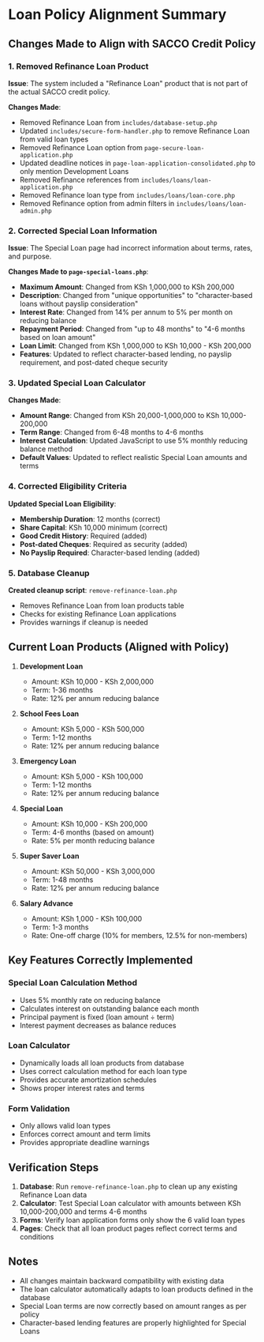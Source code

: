 # Loan Policy Alignment Summary

## Changes Made to Align with SACCO Credit Policy

### 1. Removed Refinance Loan Product
**Issue**: The system included a "Refinance Loan" product that is not part of the actual SACCO credit policy.

**Changes Made**:
- Removed Refinance Loan from `includes/database-setup.php`
- Updated `includes/secure-form-handler.php` to remove Refinance Loan from valid loan types
- Removed Refinance Loan option from `page-secure-loan-application.php`
- Updated deadline notices in `page-loan-application-consolidated.php` to only mention Development Loans
- Removed Refinance references from `includes/loans/loan-application.php`
- Removed Refinance loan type from `includes/loans/loan-core.php`
- Removed Refinance option from admin filters in `includes/loans/loan-admin.php`

### 2. Corrected Special Loan Information
**Issue**: The Special Loan page had incorrect information about terms, rates, and purpose.

**Changes Made to `page-special-loans.php`**:
- **Maximum Amount**: Changed from KSh 1,000,000 to KSh 200,000
- **Description**: Changed from "unique opportunities" to "character-based loans without payslip consideration"
- **Interest Rate**: Changed from 14% per annum to 5% per month on reducing balance
- **Repayment Period**: Changed from "up to 48 months" to "4-6 months based on loan amount"
- **Loan Limit**: Changed from KSh 1,000,000 to KSh 10,000 - KSh 200,000
- **Features**: Updated to reflect character-based lending, no payslip requirement, and post-dated cheque security

### 3. Updated Special Loan Calculator
**Changes Made**:
- **Amount Range**: Changed from KSh 20,000-1,000,000 to KSh 10,000-200,000
- **Term Range**: Changed from 6-48 months to 4-6 months
- **Interest Calculation**: Updated JavaScript to use 5% monthly reducing balance method
- **Default Values**: Updated to reflect realistic Special Loan amounts and terms

### 4. Corrected Eligibility Criteria
**Updated Special Loan Eligibility**:
- **Membership Duration**: 12 months (correct)
- **Share Capital**: KSh 10,000 minimum (correct)
- **Good Credit History**: Required (added)
- **Post-dated Cheques**: Required as security (added)
- **No Payslip Required**: Character-based lending (added)

### 5. Database Cleanup
**Created cleanup script**: `remove-refinance-loan.php`
- Removes Refinance Loan from loan products table
- Checks for existing Refinance Loan applications
- Provides warnings if cleanup is needed

## Current Loan Products (Aligned with Policy)

1. **Development Loan**
   - Amount: KSh 10,000 - KSh 2,000,000
   - Term: 1-36 months
   - Rate: 12% per annum reducing balance

2. **School Fees Loan**
   - Amount: KSh 5,000 - KSh 500,000
   - Term: 1-12 months
   - Rate: 12% per annum reducing balance

3. **Emergency Loan**
   - Amount: KSh 5,000 - KSh 100,000
   - Term: 1-12 months
   - Rate: 12% per annum reducing balance

4. **Special Loan**
   - Amount: KSh 10,000 - KSh 200,000
   - Term: 4-6 months (based on amount)
   - Rate: 5% per month reducing balance

5. **Super Saver Loan**
   - Amount: KSh 50,000 - KSh 3,000,000
   - Term: 1-48 months
   - Rate: 12% per annum reducing balance

6. **Salary Advance**
   - Amount: KSh 1,000 - KSh 100,000
   - Term: 1-3 months
   - Rate: One-off charge (10% for members, 12.5% for non-members)

## Key Features Correctly Implemented

### Special Loan Calculation Method
- Uses 5% monthly rate on reducing balance
- Calculates interest on outstanding balance each month
- Principal payment is fixed (loan amount ÷ term)
- Interest payment decreases as balance reduces

### Loan Calculator
- Dynamically loads all loan products from database
- Uses correct calculation method for each loan type
- Provides accurate amortization schedules
- Shows proper interest rates and terms

### Form Validation
- Only allows valid loan types
- Enforces correct amount and term limits
- Provides appropriate deadline warnings

## Verification Steps

1. **Database**: Run `remove-refinance-loan.php` to clean up any existing Refinance Loan data
2. **Calculator**: Test Special Loan calculator with amounts between KSh 10,000-200,000 and terms 4-6 months
3. **Forms**: Verify loan application forms only show the 6 valid loan types
4. **Pages**: Check that all loan product pages reflect correct terms and conditions

## Notes

- All changes maintain backward compatibility with existing data
- The loan calculator automatically adapts to loan products defined in the database
- Special Loan terms are now correctly based on amount ranges as per policy
- Character-based lending features are properly highlighted for Special Loans